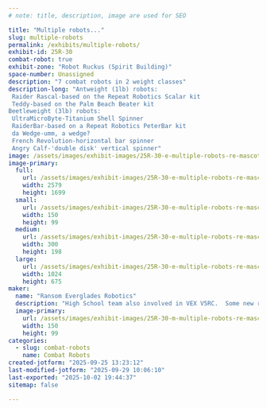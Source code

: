 ```yaml
---
# note: title, description, image are used for SEO

title: "Multiple robots..."
slug: multiple-robots
permalink: /exhibits/multiple-robots/
exhibit-id: 25R-30
combat-robot: true
exhibit-zone: "Robot Ruckus (Spirit Building)"
space-number: Unassigned
description: "7 combat robots in 2 weight classes"
description-long: "Antweight (1lb) robots:
 Raider Rascal-based on the Repeat Robotics Scalar kit
 Teddy-based on the Palm Beach Beater kit
Beetleweight (3lb) robots:
 UltraMicroByte-Titanium Shell Spinner
 RaiderBar-based on a Repeat Robotics PeterBar kit
 da Wedge-umm, a wedge?
 French Revolution-horizontal bar spinner
 Angry Calf-'double disk' vertical spinner"
image: /assets/images/exhibit-images/25R-30-e-multiple-robots-re-mascot-rgb-7667-300x198.png
image-primary: 
  full:
    url: /assets/images/exhibit-images/25R-30-e-multiple-robots-re-mascot-rgb-7667-full.png
    width: 2579
    height: 1699
  small:
    url: /assets/images/exhibit-images/25R-30-e-multiple-robots-re-mascot-rgb-7667-150x99.png
    width: 150
    height: 99
  medium:
    url: /assets/images/exhibit-images/25R-30-e-multiple-robots-re-mascot-rgb-7667-300x198.png
    width: 300
    height: 198
  large:
    url: /assets/images/exhibit-images/25R-30-e-multiple-robots-re-mascot-rgb-7667-1024x675.png
    width: 1024
    height: 675
maker: 
  name: "Ransom Everglades Robotics"
  description: "High School team also involved in VEX V5RC.  Some new robots (mostly kits) some old favorites.  Also, one robot is designed, built, and maintained by our 'coach.'"
  image-primary:
    url: /assets/images/exhibit-images/25R-30-m-multiple-robots-re-mascot-rgb-150x99.png
    width: 150
    height: 99
categories: 
  - slug: combat-robots
    name: Combat Robots
created-jotform: "2025-09-25 13:23:12"
last-modified-jotform: "2025-09-29 10:06:10"
last-exported: "2025-10-02 19:44:37"
sitemap: false

---
```

